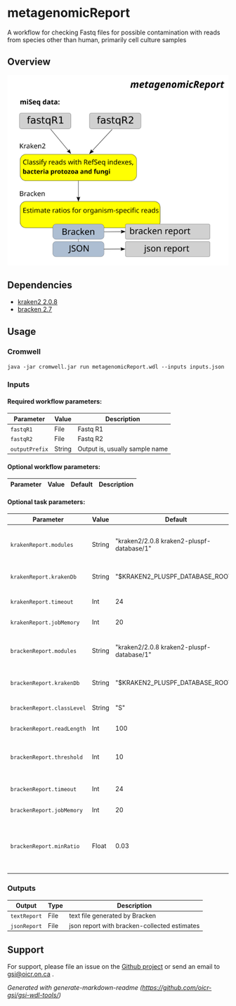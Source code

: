 # metagenomicReport

A workflow for checking Fastq files for possible contamination with reads from species other than human, primarily cell culture samples

## Overview

![Workflow Diagram for metagenomicReport](docs/MR_WorkflowDiagram.png)

## Dependencies

* [kraken2 2.0.8](https://ccb.jhu.edu/software/bracken/index.shtml)
* [bracken 2.7](https://ccb.jhu.edu/software/bracken/index.shtml)


## Usage

### Cromwell
```
java -jar cromwell.jar run metagenomicReport.wdl --inputs inputs.json
```

### Inputs

#### Required workflow parameters:
Parameter|Value|Description
---|---|---
`fastqR1`|File|Fastq R1
`fastqR2`|File|Fastq R2
`outputPrefix`|String|Output is, usually sample name


#### Optional workflow parameters:
Parameter|Value|Default|Description
---|---|---|---


#### Optional task parameters:
Parameter|Value|Default|Description
---|---|---|---
`krakenReport.modules`|String|"kraken2/2.0.8 kraken2-pluspf-database/1"|Names and versions of modules needed for variant calling
`krakenReport.krakenDb`|String|"$KRAKEN2_PLUSPF_DATABASE_ROOT/"|Path to bracken/kraken db
`krakenReport.timeout`|Int|24|Timeout in hours for this task
`krakenReport.jobMemory`|Int|20|Java memory for Picard
`brackenReport.modules`|String|"kraken2/2.0.8 kraken2-pluspf-database/1"|Names and versions of modules needed for variant calling
`brackenReport.krakenDb`|String|"$KRAKEN2_PLUSPF_DATABASE_ROOT/"|Path to bracken/kraken db
`brackenReport.classLevel`|String|"S"|Classification level, default S (species)
`brackenReport.readLength`|Int|100|Expected read length
`brackenReport.threshold`|Int|10|minimum number of reads required for a classification
`brackenReport.timeout`|Int|24|Timeout in hours for this task
`brackenReport.jobMemory`|Int|20|Java memory for Picard
`brackenReport.minRatio`|Float|0.03|Threshold for reporting species, minimum read proportion in the analyzed sample


### Outputs

Output | Type | Description
---|---|---
`textReport`|File|text file generated by Bracken
`jsonReport`|File|json report with bracken-collected estimates


## Support

For support, please file an issue on the [Github project](https://github.com/oicr-gsi) or send an email to gsi@oicr.on.ca .

_Generated with generate-markdown-readme (https://github.com/oicr-gsi/gsi-wdl-tools/)_
